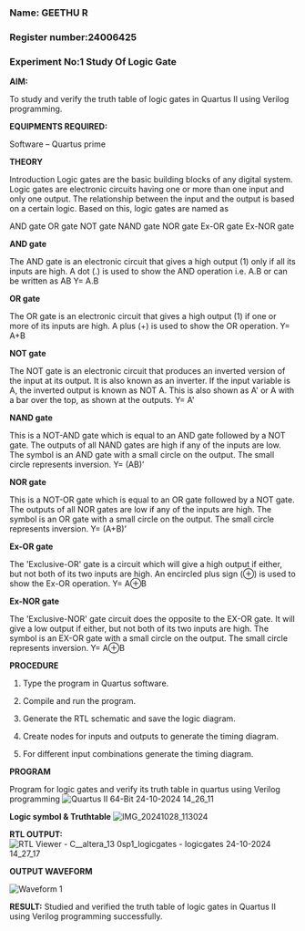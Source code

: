 
### Name: GEETHU R
### Register number:24006425
### Experiment No:1 Study Of Logic Gate

**AIM:** 

To study and verify the truth table of logic gates in Quartus II using Verilog programming.

**EQUIPMENTS REQUIRED:**

Software – Quartus prime 

**THEORY**

Introduction Logic gates are the basic building blocks of any digital system. Logic gates are electronic circuits having one or more than one input and only one output. The relationship between the input and the output is based on a certain logic. Based on this, logic gates are named as

AND gate OR gate NOT gate NAND gate NOR gate Ex-OR gate Ex-NOR gate

**AND gate**

The AND gate is an electronic circuit that gives a high output (1) only if all its inputs are high. A dot (.) is used to show the AND operation i.e. A.B or can be written as AB
Y= A.B

**OR gate** 

The OR gate is an electronic circuit that gives a high output (1) if one or more of its inputs are high. A plus (+) is used to show the OR operation.
Y= A+B

**NOT gate**

The NOT gate is an electronic circuit that produces an inverted version of the input at its output. It is also known as an inverter. If the input variable is A, the inverted output is known as NOT A. This is also shown as A' or A with a bar over the top, as shown at the outputs.
Y= A'

**NAND gate**

This is a NOT-AND gate which is equal to an AND gate followed by a NOT gate. The outputs of all NAND gates are high if any of the inputs are low. The symbol is an AND gate with a small circle on the output. The small circle represents inversion.
Y= (AB)’

**NOR gate**

This is a NOT-OR gate which is equal to an OR gate followed by a NOT gate. The outputs of all NOR gates are low if any of the inputs are high. The symbol is an OR gate with a small circle on the output. The small circle represents inversion.
Y= (A+B)’

**Ex-OR gate**

The 'Exclusive-OR' gate is a circuit which will give a high output if either, but not both of its two inputs are high. An encircled plus sign (⊕) is used to show the Ex-OR operation.
Y= A⊕B

**Ex-NOR gate**

The 'Exclusive-NOR' gate circuit does the opposite to the EX-OR gate. It will give a low output if either, but not both of its two inputs are high. The symbol is an EX-OR gate with a small circle on the output. The small circle represents inversion.
Y= A⊕B

**PROCEDURE** 

1.	Type the program in Quartus software.

2.	Compile and run the program.

3.	Generate the RTL schematic and save the logic diagram.

4.	Create nodes for inputs and outputs to generate the timing diagram.

5.	For different input combinations generate the timing diagram.


**PROGRAM**

Program for logic gates and verify its truth table in quartus using Verilog programming
![Quartus II 64-Bit 24-10-2024 14_26_11](https://github.com/user-attachments/assets/f218e630-cd99-4ae7-a462-f77018edc1e0)

 
**Logic symbol & Truthtable**
![IMG_20241028_113024](https://github.com/user-attachments/assets/f9edf626-952a-4bc1-a23b-b27a2d4968a5)


**RTL OUTPUT:** 
![RTL Viewer - C__altera_13 0sp1_logicgates - logicgates 24-10-2024 14_27_17](https://github.com/user-attachments/assets/b5c9c8c6-91f0-4b64-8e75-1cf243c4c251)

**OUTPUT WAVEFORM**

![Waveform 1](https://github.com/user-attachments/assets/a29eb2e8-d318-429c-a7f6-d75bce3e9c5b)


**RESULT:**
Studied and verified the truth table of logic gates in Quartus II using Verilog programming successfully. 

